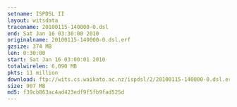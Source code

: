 ```yaml
---
setname: ISPDSL II
layout: witsdata
tracename: 20100115-140000-0.dsl
end: Sat Jan 16 03:30:00 2010
originalname: 20100115-140000-0.dsl.erf
gzsize: 374 MB
len: 0:30:00
start: Sat Jan 16 03:00:01 2010
totalwirelen: 6,090 MB
pkts: 11 million
download: ftp://wits.cs.waikato.ac.nz/ispdsl/2/20100115-140000-0.dsl.erf.gz
size: 907 MB
md5: f39cb863ac4ad423edf9f5fb9fad525d
---
```

